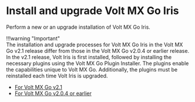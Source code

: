 # Install and upgrade Volt MX Go Iris

Perform a new or an upgrade installation of Volt MX Go Iris.

!!!warning "Important"    
    The installation and upgrade processes for Volt MX Go Iris in the Volt MX Go v2.1 release differ from those in the Volt MX Go v2.0.4 or earlier release. In the v2.1 release, Volt Iris is first installed, followed by installing the necessary plugins using the Volt MX Go Plugin Installer. The plugins enable the capabilities unique to Volt MX Go. Additionally, the plugins must be reinstalled each time Volt Iris is upgraded.


- [For Volt MX Go v2.1](installiris.md)
- [For Volt MX Go v2.0.4 or earlier](upgradeiris.md)


